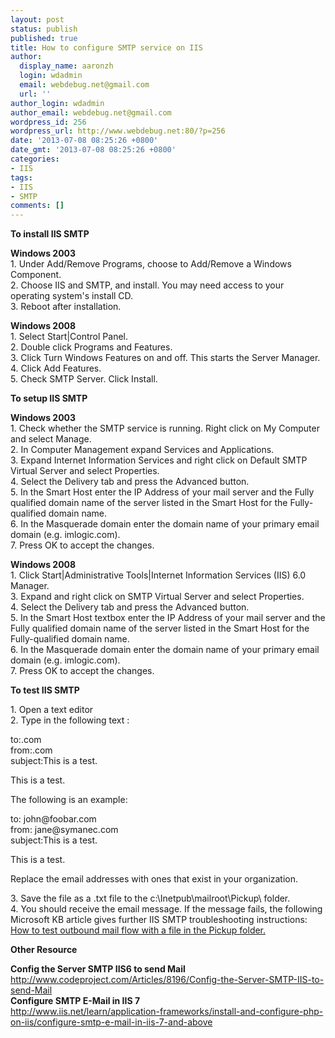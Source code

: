 ```yaml
---
layout: post
status: publish
published: true
title: How to configure SMTP service on IIS
author:
  display_name: aaronzh
  login: wdadmin
  email: webdebug.net@gmail.com
  url: ''
author_login: wdadmin
author_email: webdebug.net@gmail.com
wordpress_id: 256
wordpress_url: http://www.webdebug.net:80/?p=256
date: '2013-07-08 08:25:26 +0800'
date_gmt: '2013-07-08 08:25:26 +0800'
categories:
- IIS
tags:
- IIS
- SMTP
comments: []
---
```

<p><strong>To install IIS SMTP</strong></p>
<p><strong>Windows 2003</strong><br />
1. Under Add/Remove Programs, choose to Add/Remove a Windows Component.<br />
2. Choose IIS and SMTP, and install. You may need access to your operating system's install CD.<br />
3. Reboot after installation.<br />
<strong></strong></p>
<p><strong>Windows 2008</strong><br />
1. Select Start|Control Panel.<br />
2. Double click Programs and Features.<br />
3. Click Turn Windows Features on and off. This starts the Server Manager.<br />
4. Click Add Features.<br />
5. Check SMTP Server. Click Install.</p>
<p><strong>To setup IIS SMTP</strong></p>
<p><strong>Windows 2003</strong><br />
1. Check whether the SMTP service is running. Right click on My Computer and select Manage.<br />
2. In Computer Management expand Services and Applications.<br />
3. Expand Internet Information Services and right click on Default SMTP Virtual Server and select Properties.<br />
4. Select the Delivery tab and press the Advanced button.<br />
5. In the Smart Host enter the IP Address of your mail server and the Fully qualified domain name of the server listed in the Smart Host for the Fully-qualified domain name.<br />
6. In the Masquerade domain enter the domain name of your primary email domain (e.g. imlogic.com).<br />
7. Press OK to accept the changes.<br />
<strong></strong></p>
<p><strong>Windows 2008</strong><br />
1. Click Start|Administrative Tools|Internet Information Services (IIS) 6.0 Manager.<br />
3. Expand <computername> and right click on SMTP Virtual Server and select Properties.<br />
4. Select the Delivery tab and press the Advanced button.<br />
5. In the Smart Host textbox enter the IP Address of your mail server and the Fully qualified domain name of the server listed in the Smart Host for the Fully-qualified domain name.<br />
6. In the Masquerade domain enter the domain name of your primary email domain (e.g. imlogic.com).<br />
7. Press OK to accept the changes.</p>
<p><strong>To test IIS SMTP</strong></p>
<p>1. Open a text editor<br />
2. Type in the following text :</p>
<p>to:<user><email domain>.com<br />
from:<user><email domain>.com<br />
subject:This is a test.</p>
<p>This is a test.</p>
<p>The following is an example:</p>
<p>to: john@foobar.com<br />
from: jane@symanec.com<br />
subject:This is a test.</p>
<p>This is a test.</p>
<p>Replace the email addresses with ones that exist in your organization.</p>
<p>3. Save the file as a .txt file to the c:\Inetpub\mailroot\Pickup\ folder.<br />
4. You should receive the email message. If the message fails, the following Microsoft KB article gives further IIS SMTP troubleshooting instructions: <a href="http://support.microsoft.com/?id=297700" target="_blank">How to test outbound mail flow with a file in the Pickup folder.</a></p>
<p><strong>Other Resource</strong></p>
<p><strong>Config the Server SMTP IIS6 to send Mail</strong><br />
<a href="http://www.codeproject.com/Articles/8196/Config-the-Server-SMTP-IIS-to-send-Mail" target="_blank">http://www.codeproject.com/Articles/8196/Config-the-Server-SMTP-IIS-to-send-Mail</a><br />
<strong>Configure SMTP E-Mail in IIS 7</strong><br />
<a href="http://www.iis.net/learn/application-frameworks/install-and-configure-php-on-iis/configure-smtp-e-mail-in-iis-7-and-above" target="_blank">http://www.iis.net/learn/application-frameworks/install-and-configure-php-on-iis/configure-smtp-e-mail-in-iis-7-and-above</a></p>
